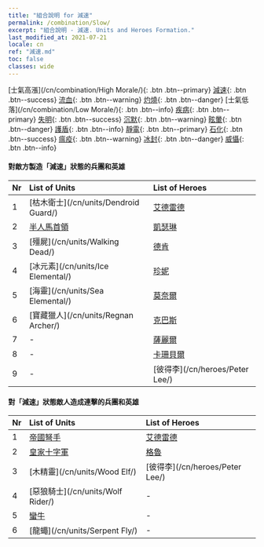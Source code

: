 ```yaml
---
title: "組合說明 for 減速"
permalink: /combination/Slow/
excerpt: "組合說明 - 減速. Units and Heroes Formation."
last_modified_at: 2021-07-21
locale: cn
ref: "減速.md"
toc: false
classes: wide
---
```


  [士氣高漲](/cn/combination/High Morale/){: .btn .btn--primary} [減速](/cn/combination/Slow/){: .btn .btn--success} [流血](/cn/combination/Bleeding/){: .btn .btn--warning} [灼燒](/cn/combination/Burning/){: .btn .btn--danger} [士氣低落](/cn/combination/Low Morale/){: .btn .btn--info} [疾病](/cn/combination/Disease/){: .btn .btn--primary} [失明](/cn/combination/Blind/){: .btn .btn--success} [沉默](/cn/combination/Silence/){: .btn .btn--warning} [眩暈](/cn/combination/Stun/){: .btn .btn--danger} [護盾](/cn/combination/Shield/){: .btn .btn--info} [靜電](/cn/combination/Static/){: .btn .btn--primary} [石化](/cn/combination/Petrify/){: .btn .btn--success} [瘟疫](/cn/combination/Plague/){: .btn .btn--warning} [冰封](/cn/combination/Freeze/){: .btn .btn--danger} [威懾](/cn/combination/Deterrence/){: .btn .btn--info} 


#### 對敵方製造「減速」狀態的兵團和英雄

  | Nr |  List of Units  | List of Heroes | 
  |:---|:----------------|:---------------| 
  | 1 | [枯木衛士](/cn/units/Dendroid Guard/) | [艾德雷德](/cn/heroes/Adelaide/) |
  | 2 | [半人馬首領](/cn/units/Centaur/) | [凱瑟琳](/cn/heroes/Catherine/) |
  | 3 | [殭屍](/cn/units/Walking Dead/) | [德肯](/cn/heroes/Dracon/) |
  | 4 | [冰元素](/cn/units/Ice Elemental/) | [珍妮](/cn/heroes/Gem/) |
  | 5 | [海靈](/cn/units/Sea Elemental/) | [莫奈爾](/cn/heroes/Monere/) |
  | 6 | [寶藏獵人](/cn/units/Regnan Archer/) | [克巴斯](/cn/heroes/Korbac/) |
  | 7 | - | [薩麗爾](/cn/heroes/Ciele/) |
  | 8 | - | [卡珊貝爾](/cn/heroes/Cassanbel/) |
  | 9 | - | [彼得李](/cn/heroes/Peter Lee/) |


#### 對「減速」狀態敵人造成連擊的兵團和英雄

  | Nr |  List of Units  | List of Heroes | 
  |:---|:----------------|:---------------| 
  | 1 | [帝國弩手](/cn/units/Marksman/) | [艾德雷德](/cn/heroes/Adelaide/) |
  | 2 | [皇家十字軍](/cn/units/Swordsman/) | [格魯](/cn/heroes/Gelu/) |
  | 3 | [木精靈](/cn/units/Wood Elf/) | [彼得李](/cn/heroes/Peter Lee/) |
  | 4 | [惡狼騎士](/cn/units/Wolf Rider/) | - |
  | 5 | [蠻牛](/cn/units/Gorgon/) | - |
  | 6 | [龍蠅](/cn/units/Serpent Fly/) | - |
